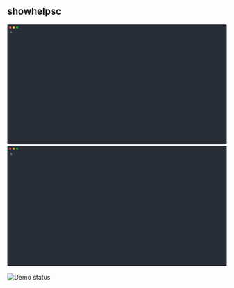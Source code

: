 ## showhelpsc

<!--Remove one image if your site handles dark-mode automatically-->
![showhelpsc - light](/.dg/svg/showhelpsc-light.svg#gh-light-mode-only)
![showhelpsc - dark](/.dg/svg/showhelpsc-dark.svg#gh-dark-mode-only)

<!-- Self-testing badge (remove if not using CI yet) -->
![Demo status](https://github.com/OWNER/REPO/actions/workflows/validate-dg.yml/badge.svg)
